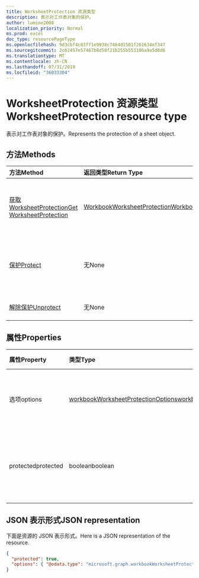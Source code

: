 ```yaml
---
title: WorksheetProtection 资源类型
description: 表示对工作表对象的保护。
author: lumine2008
localization_priority: Normal
ms.prod: excel
doc_type: resourcePageType
ms.openlocfilehash: 9d3cbf4c03ff1e9938c7464d1501f261634ef347
ms.sourcegitcommit: 2c62457e57467b8d50f21b255b553106a9a5d8d6
ms.translationtype: MT
ms.contentlocale: zh-CN
ms.lasthandoff: 07/31/2019
ms.locfileid: "36033304"
---
```

# <a name="worksheetprotection-resource-type"></a><span data-ttu-id="1c26a-103">WorksheetProtection 资源类型</span><span class="sxs-lookup"><span data-stu-id="1c26a-103">WorksheetProtection resource type</span></span>

<span data-ttu-id="1c26a-104">表示对工作表对象的保护。</span><span class="sxs-lookup"><span data-stu-id="1c26a-104">Represents the protection of a sheet object.</span></span>


## <a name="methods"></a><span data-ttu-id="1c26a-105">方法</span><span class="sxs-lookup"><span data-stu-id="1c26a-105">Methods</span></span>

| <span data-ttu-id="1c26a-106">方法</span><span class="sxs-lookup"><span data-stu-id="1c26a-106">Method</span></span>           | <span data-ttu-id="1c26a-107">返回类型</span><span class="sxs-lookup"><span data-stu-id="1c26a-107">Return Type</span></span>    |<span data-ttu-id="1c26a-108">说明</span><span class="sxs-lookup"><span data-stu-id="1c26a-108">Description</span></span>|
|:---------------|:--------|:----------|
|[<span data-ttu-id="1c26a-109">获取 WorksheetProtection</span><span class="sxs-lookup"><span data-stu-id="1c26a-109">Get WorksheetProtection</span></span>](../api/worksheetprotection-get.md) | [<span data-ttu-id="1c26a-110">WorkbookWorksheetProtection</span><span class="sxs-lookup"><span data-stu-id="1c26a-110">WorkbookWorksheetProtection</span></span>](worksheetprotection.md) |<span data-ttu-id="1c26a-111">读取 worksheetProtection 对象的属性和关系。</span><span class="sxs-lookup"><span data-stu-id="1c26a-111">Read properties and relationships of worksheetProtection object.</span></span>|
|[<span data-ttu-id="1c26a-112">保护</span><span class="sxs-lookup"><span data-stu-id="1c26a-112">Protect</span></span>](../api/worksheetprotection-protect.md)|<span data-ttu-id="1c26a-113">无</span><span class="sxs-lookup"><span data-stu-id="1c26a-113">None</span></span>|<span data-ttu-id="1c26a-p101">保护工作表。如果工作表处于受保护状态，则会引发它。</span><span class="sxs-lookup"><span data-stu-id="1c26a-p101">Protect a worksheet. It throws if the worksheet has been protected.</span></span>|
|[<span data-ttu-id="1c26a-116">解除保护</span><span class="sxs-lookup"><span data-stu-id="1c26a-116">Unprotect</span></span>](../api/worksheetprotection-unprotect.md)|<span data-ttu-id="1c26a-117">无</span><span class="sxs-lookup"><span data-stu-id="1c26a-117">None</span></span>|<span data-ttu-id="1c26a-118">解除工作表保护</span><span class="sxs-lookup"><span data-stu-id="1c26a-118">Unprotect a worksheet</span></span>|

## <a name="properties"></a><span data-ttu-id="1c26a-119">属性</span><span class="sxs-lookup"><span data-stu-id="1c26a-119">Properties</span></span>
| <span data-ttu-id="1c26a-120">属性</span><span class="sxs-lookup"><span data-stu-id="1c26a-120">Property</span></span>     | <span data-ttu-id="1c26a-121">类型</span><span class="sxs-lookup"><span data-stu-id="1c26a-121">Type</span></span>   |<span data-ttu-id="1c26a-122">说明</span><span class="sxs-lookup"><span data-stu-id="1c26a-122">Description</span></span>|
|:---------------|:--------|:----------|
|<span data-ttu-id="1c26a-123">选项</span><span class="sxs-lookup"><span data-stu-id="1c26a-123">options</span></span>|[<span data-ttu-id="1c26a-124">workbookWorksheetProtectionOptions</span><span class="sxs-lookup"><span data-stu-id="1c26a-124">workbookWorksheetProtectionOptions</span></span>](worksheetprotectionoptions.md)|<span data-ttu-id="1c26a-125">工作表保护选项。</span><span class="sxs-lookup"><span data-stu-id="1c26a-125">Sheet protection options.</span></span> <span data-ttu-id="1c26a-126">只读。</span><span class="sxs-lookup"><span data-stu-id="1c26a-126">Read-only.</span></span>|
|<span data-ttu-id="1c26a-127">protected</span><span class="sxs-lookup"><span data-stu-id="1c26a-127">protected</span></span>|<span data-ttu-id="1c26a-128">boolean</span><span class="sxs-lookup"><span data-stu-id="1c26a-128">boolean</span></span>|<span data-ttu-id="1c26a-p103">表示该工作表是否受保护。只读。</span><span class="sxs-lookup"><span data-stu-id="1c26a-p103">Indicates if the worksheet is protected.  Read-only.</span></span>|

## <a name="json-representation"></a><span data-ttu-id="1c26a-131">JSON 表示形式</span><span class="sxs-lookup"><span data-stu-id="1c26a-131">JSON representation</span></span>

<span data-ttu-id="1c26a-132">下面是资源的 JSON 表示形式。</span><span class="sxs-lookup"><span data-stu-id="1c26a-132">Here is a JSON representation of the resource.</span></span>

<!--{
  "blockType": "resource",
  "optionalProperties": [],
  "baseType": "microsoft.graph.entity",
  "@odata.type": "microsoft.graph.workbookWorksheetProtection"
}-->

```json
{
  "protected": true,
  "options": { "@odata.type": "microsoft.graph.workbookWorksheetProtectionOptions" }
}

```

<!-- uuid: 8fcb5dbc-d5aa-4681-8e31-b001d5168d79
2015-10-25 14:57:30 UTC -->
<!-- {
  "type": "#page.annotation",
  "description": "WorksheetProtection resource",
  "keywords": "",
  "section": "documentation",
  "tocPath": ""
}-->
